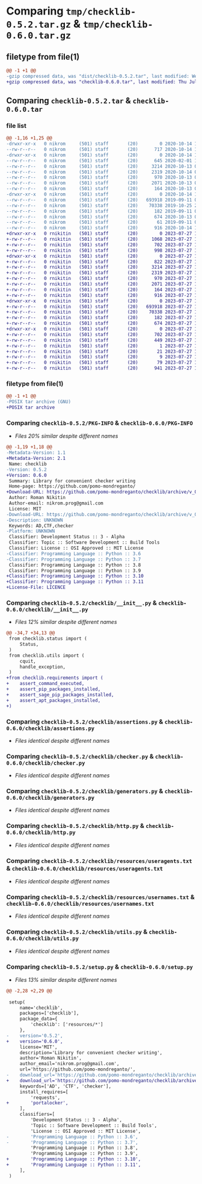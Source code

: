 # Comparing `tmp/checklib-0.5.2.tar.gz` & `tmp/checklib-0.6.0.tar.gz`

## filetype from file(1)

```diff
@@ -1 +1 @@
-gzip compressed data, was "dist/checklib-0.5.2.tar", last modified: Wed Oct 14 10:11:12 2020, max compression
+gzip compressed data, was "checklib-0.6.0.tar", last modified: Thu Jul 27 15:47:04 2023, max compression
```

## Comparing `checklib-0.5.2.tar` & `checklib-0.6.0.tar`

### file list

```diff
@@ -1,16 +1,25 @@
-drwxr-xr-x   0 nikrom     (501) staff       (20)        0 2020-10-14 10:11:12.000000 checklib-0.5.2/
--rw-r--r--   0 nikrom     (501) staff       (20)      717 2020-10-14 10:11:12.000000 checklib-0.5.2/PKG-INFO
-drwxr-xr-x   0 nikrom     (501) staff       (20)        0 2020-10-14 10:11:12.000000 checklib-0.5.2/checklib/
--rw-r--r--   0 nikrom     (501) staff       (20)      645 2020-02-01 17:53:16.000000 checklib-0.5.2/checklib/__init__.py
--rw-r--r--   0 nikrom     (501) staff       (20)     3214 2020-10-13 06:24:53.000000 checklib-0.5.2/checklib/assertions.py
--rw-r--r--   0 nikrom     (501) staff       (20)     2319 2020-10-14 06:35:43.000000 checklib-0.5.2/checklib/checker.py
--rw-r--r--   0 nikrom     (501) staff       (20)      970 2020-10-13 06:32:01.000000 checklib-0.5.2/checklib/generators.py
--rw-r--r--   0 nikrom     (501) staff       (20)     2071 2020-10-13 06:32:47.000000 checklib-0.5.2/checklib/http.py
--rw-r--r--   0 nikrom     (501) staff       (20)      164 2020-10-13 06:32:01.000000 checklib-0.5.2/checklib/internal.py
-drwxr-xr-x   0 nikrom     (501) staff       (20)        0 2020-10-14 10:11:12.000000 checklib-0.5.2/checklib/resources/
--rw-r--r--   0 nikrom     (501) staff       (20)   693918 2019-09-11 06:57:03.000000 checklib-0.5.2/checklib/resources/useragents.txt
--rw-r--r--   0 nikrom     (501) staff       (20)    70338 2019-10-25 20:56:57.000000 checklib-0.5.2/checklib/resources/usernames.txt
--rw-r--r--   0 nikrom     (501) staff       (20)      182 2019-09-11 06:59:35.000000 checklib-0.5.2/checklib/status.py
--rw-r--r--   0 nikrom     (501) staff       (20)      674 2020-10-13 06:32:01.000000 checklib-0.5.2/checklib/utils.py
--rw-r--r--   0 nikrom     (501) staff       (20)       61 2019-09-11 07:16:14.000000 checklib-0.5.2/setup.cfg
--rw-r--r--   0 nikrom     (501) staff       (20)      916 2020-10-14 10:10:58.000000 checklib-0.5.2/setup.py
+drwxr-xr-x   0 rnikitin   (501) staff       (20)        0 2023-07-27 15:47:04.939912 checklib-0.6.0/
+-rw-r--r--   0 rnikitin   (501) staff       (20)     1068 2023-07-27 15:27:36.000000 checklib-0.6.0/LICENCE
+-rw-r--r--   0 rnikitin   (501) staff       (20)      702 2023-07-27 15:47:04.939961 checklib-0.6.0/PKG-INFO
+-rw-r--r--   0 rnikitin   (501) staff       (20)      998 2023-07-27 15:27:36.000000 checklib-0.6.0/README.md
+drwxr-xr-x   0 rnikitin   (501) staff       (20)        0 2023-07-27 15:47:04.938604 checklib-0.6.0/checklib/
+-rw-r--r--   0 rnikitin   (501) staff       (20)      822 2023-07-27 15:42:20.000000 checklib-0.6.0/checklib/__init__.py
+-rw-r--r--   0 rnikitin   (501) staff       (20)     3214 2023-07-27 15:27:36.000000 checklib-0.6.0/checklib/assertions.py
+-rw-r--r--   0 rnikitin   (501) staff       (20)     2319 2023-07-27 15:27:36.000000 checklib-0.6.0/checklib/checker.py
+-rw-r--r--   0 rnikitin   (501) staff       (20)      970 2023-07-27 15:27:36.000000 checklib-0.6.0/checklib/generators.py
+-rw-r--r--   0 rnikitin   (501) staff       (20)     2071 2023-07-27 15:27:36.000000 checklib-0.6.0/checklib/http.py
+-rw-r--r--   0 rnikitin   (501) staff       (20)      164 2023-07-27 15:27:36.000000 checklib-0.6.0/checklib/internal.py
+-rw-r--r--   0 rnikitin   (501) staff       (20)      916 2023-07-27 15:42:20.000000 checklib-0.6.0/checklib/requirements.py
+drwxr-xr-x   0 rnikitin   (501) staff       (20)        0 2023-07-27 15:47:04.939764 checklib-0.6.0/checklib/resources/
+-rw-r--r--   0 rnikitin   (501) staff       (20)   693918 2023-07-27 15:27:36.000000 checklib-0.6.0/checklib/resources/useragents.txt
+-rw-r--r--   0 rnikitin   (501) staff       (20)    70338 2023-07-27 15:27:36.000000 checklib-0.6.0/checklib/resources/usernames.txt
+-rw-r--r--   0 rnikitin   (501) staff       (20)      182 2023-07-27 15:27:36.000000 checklib-0.6.0/checklib/status.py
+-rw-r--r--   0 rnikitin   (501) staff       (20)      674 2023-07-27 15:27:36.000000 checklib-0.6.0/checklib/utils.py
+drwxr-xr-x   0 rnikitin   (501) staff       (20)        0 2023-07-27 15:47:04.939148 checklib-0.6.0/checklib.egg-info/
+-rw-r--r--   0 rnikitin   (501) staff       (20)      702 2023-07-27 15:47:04.000000 checklib-0.6.0/checklib.egg-info/PKG-INFO
+-rw-r--r--   0 rnikitin   (501) staff       (20)      449 2023-07-27 15:47:04.000000 checklib-0.6.0/checklib.egg-info/SOURCES.txt
+-rw-r--r--   0 rnikitin   (501) staff       (20)        1 2023-07-27 15:47:04.000000 checklib-0.6.0/checklib.egg-info/dependency_links.txt
+-rw-r--r--   0 rnikitin   (501) staff       (20)       21 2023-07-27 15:47:04.000000 checklib-0.6.0/checklib.egg-info/requires.txt
+-rw-r--r--   0 rnikitin   (501) staff       (20)        9 2023-07-27 15:47:04.000000 checklib-0.6.0/checklib.egg-info/top_level.txt
+-rw-r--r--   0 rnikitin   (501) staff       (20)       79 2023-07-27 15:47:04.940132 checklib-0.6.0/setup.cfg
+-rw-r--r--   0 rnikitin   (501) staff       (20)      941 2023-07-27 15:44:15.000000 checklib-0.6.0/setup.py
```

### filetype from file(1)

```diff
@@ -1 +1 @@
-POSIX tar archive (GNU)
+POSIX tar archive
```

### Comparing `checklib-0.5.2/PKG-INFO` & `checklib-0.6.0/PKG-INFO`

 * *Files 20% similar despite different names*

```diff
@@ -1,19 +1,18 @@
-Metadata-Version: 1.1
+Metadata-Version: 2.1
 Name: checklib
-Version: 0.5.2
+Version: 0.6.0
 Summary: Library for convenient checker writing
 Home-page: https://github.com/pomo-mondreganto/
+Download-URL: https://github.com/pomo-mondreganto/checklib/archive/v_0.6.0.tar.gz
 Author: Roman Nikitin
 Author-email: nikrom.prog@gmail.com
 License: MIT
-Download-URL: https://github.com/pomo-mondreganto/checklib/archive/v_0.5.2.tar.gz
-Description: UNKNOWN
 Keywords: AD,CTF,checker
-Platform: UNKNOWN
 Classifier: Development Status :: 3 - Alpha
 Classifier: Topic :: Software Development :: Build Tools
 Classifier: License :: OSI Approved :: MIT License
-Classifier: Programming Language :: Python :: 3.6
-Classifier: Programming Language :: Python :: 3.7
 Classifier: Programming Language :: Python :: 3.8
 Classifier: Programming Language :: Python :: 3.9
+Classifier: Programming Language :: Python :: 3.10
+Classifier: Programming Language :: Python :: 3.11
+License-File: LICENCE
```

### Comparing `checklib-0.5.2/checklib/__init__.py` & `checklib-0.6.0/checklib/__init__.py`

 * *Files 12% similar despite different names*

```diff
@@ -34,7 +34,13 @@
 from checklib.status import (
     Status,
 )
 from checklib.utils import (
     cquit,
     handle_exception,
 )
+from checklib.requirements import (
+    assert_command_executed,
+    assert_pip_packages_installed,
+    assert_sage_pip_packages_installed,
+    assert_apt_packages_installed,
+)
```

### Comparing `checklib-0.5.2/checklib/assertions.py` & `checklib-0.6.0/checklib/assertions.py`

 * *Files identical despite different names*

### Comparing `checklib-0.5.2/checklib/checker.py` & `checklib-0.6.0/checklib/checker.py`

 * *Files identical despite different names*

### Comparing `checklib-0.5.2/checklib/generators.py` & `checklib-0.6.0/checklib/generators.py`

 * *Files identical despite different names*

### Comparing `checklib-0.5.2/checklib/http.py` & `checklib-0.6.0/checklib/http.py`

 * *Files identical despite different names*

### Comparing `checklib-0.5.2/checklib/resources/useragents.txt` & `checklib-0.6.0/checklib/resources/useragents.txt`

 * *Files identical despite different names*

### Comparing `checklib-0.5.2/checklib/resources/usernames.txt` & `checklib-0.6.0/checklib/resources/usernames.txt`

 * *Files identical despite different names*

### Comparing `checklib-0.5.2/checklib/utils.py` & `checklib-0.6.0/checklib/utils.py`

 * *Files identical despite different names*

### Comparing `checklib-0.5.2/setup.py` & `checklib-0.6.0/setup.py`

 * *Files 13% similar despite different names*

```diff
@@ -2,28 +2,29 @@
 
 setup(
     name='checklib',
     packages=['checklib'],
     package_data={
         'checklib': ['resources/*']
     },
-    version='0.5.2',
+    version='0.6.0',
     license='MIT',
     description='Library for convenient checker writing',
     author='Roman Nikitin',
     author_email='nikrom.prog@gmail.com',
     url='https://github.com/pomo-mondreganto/',
-    download_url='https://github.com/pomo-mondreganto/checklib/archive/v_0.5.2.tar.gz',
+    download_url='https://github.com/pomo-mondreganto/checklib/archive/v_0.6.0.tar.gz',
     keywords=['AD', 'CTF', 'checker'],
     install_requires=[
         'requests',
+        'portalocker',
     ],
     classifiers=[
         'Development Status :: 3 - Alpha',
         'Topic :: Software Development :: Build Tools',
         'License :: OSI Approved :: MIT License',
-        'Programming Language :: Python :: 3.6',
-        'Programming Language :: Python :: 3.7',
         'Programming Language :: Python :: 3.8',
         'Programming Language :: Python :: 3.9',
+        'Programming Language :: Python :: 3.10',
+        'Programming Language :: Python :: 3.11',
     ],
 )
```


